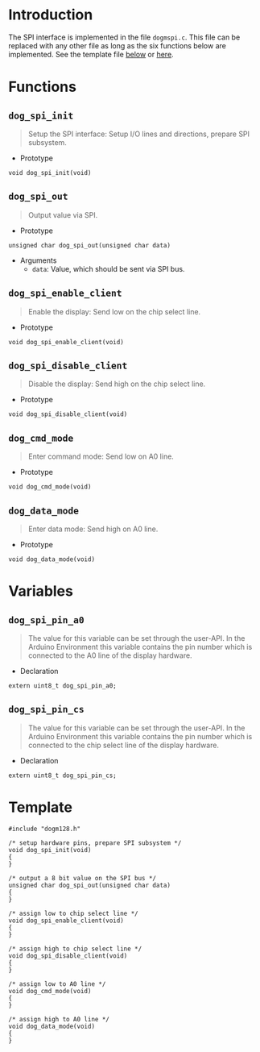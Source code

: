 

# Introduction

The SPI interface is implemented in the file `dogmspi.c`. This file can
be replaced with any other file as long as the six functions below are implemented.
See the template file [below](spiapi#Template.md) or [here](http://code.google.com/p/dogm128/source/browse/tools/spi_interface/dogmspi.c).

# Functions

## `dog_spi_init`
> Setup the SPI interface: Setup I/O lines and directions, prepare SPI subsystem.
  * Prototype
```
void dog_spi_init(void)
```

## `dog_spi_out`
> Output value via SPI.
  * Prototype
```
unsigned char dog_spi_out(unsigned char data)
```
  * Arguments
    * `data`: Value, which should be sent via SPI bus.


## `dog_spi_enable_client`
> Enable the display: Send low on the chip select line.
  * Prototype
```
void dog_spi_enable_client(void)
```
## `dog_spi_disable_client`
> Disable the display: Send high on the chip select line.
  * Prototype
```
void dog_spi_disable_client(void)
```
## `dog_cmd_mode`
> Enter command mode: Send low on A0 line.
  * Prototype
```
void dog_cmd_mode(void)
```
## `dog_data_mode`
> Enter data mode: Send high on A0 line.
  * Prototype
```
void dog_data_mode(void)
```


# Variables

## `dog_spi_pin_a0`
> The value for this variable can be set through the user-API.
> In the Arduino Environment this variable contains the pin
> number which is connected to the A0 line of the display hardware.

  * Declaration
```
extern uint8_t dog_spi_pin_a0;
```

## `dog_spi_pin_cs`
> The value for this variable can be set through the user-API.
> In the Arduino Environment this variable contains the pin
> number which is connected to the chip select line of the display hardware.

  * Declaration
```
extern uint8_t dog_spi_pin_cs;
```

# Template

```
#include "dogm128.h"

/* setup hardware pins, prepare SPI subsystem */
void dog_spi_init(void)
{
}

/* output a 8 bit value on the SPI bus */
unsigned char dog_spi_out(unsigned char data)
{
}

/* assign low to chip select line */
void dog_spi_enable_client(void)
{
}

/* assign high to chip select line */
void dog_spi_disable_client(void)
{
}

/* assign low to A0 line */
void dog_cmd_mode(void)
{
}

/* assign high to A0 line */
void dog_data_mode(void)
{
}

```